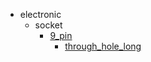 * electronic
  * socket
    * [9_pin](electronic/socket/9_pin)
      * [through_hole_long](electronic/socket/9_pin/through_hole_long)
